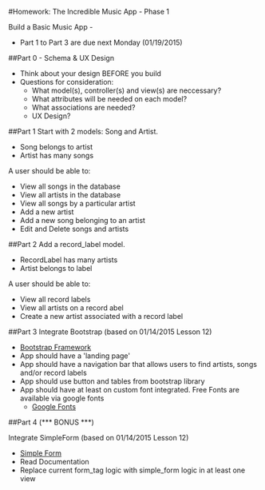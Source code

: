 #Homework: The Incredible Music App - Phase 1 

Build a Basic Music App - 


* Part 1 to Part 3 are due next Monday (01/19/2015) 


##Part 0 - Schema & UX Design 

* Think about your design BEFORE you build 
* Questions for consideration:
  * What model(s), controller(s) and view(s) are neccessary?
  * What attributes will be needed on each model?
  * What associations are needed?
  * UX Design?

##Part 1 
Start with 2 models: Song and Artist.  

* Song belongs to artist
* Artist has many songs

A user should be able to:

* View all songs in the database
* View all artists in the database
* View all songs by a particular artist
* Add a new artist
* Add a new song belonging to an artist
* Edit and Delete songs and artists

##Part 2
Add a record_label model. 

* RecordLabel has many artists
* Artist belongs to label

A user should be able to:

* View all record labels
* View all artists on a record abel
* Create a new artist associated with a record label

##Part 3 
Integrate Bootstrap (based on 01/14/2015 Lesson 12) 
 * [Bootstrap Framework](http://getbootstrap.com/)
* App should have a 'landing page'
* App should have a navigation bar that allows users to find artists, songs and/or record labels
* App should use button and tables from bootstrap library
* App should have at least on custom font integrated. Free Fonts are available via google fonts
  * [Google Fonts](https://www.google.com/fonts)

##Part 4 (*** BONUS ***)

Integrate SimpleForm (based on 01/14/2015 Lesson 12)
 * [Simple Form](https://github.com/plataformatec/simple_form)
* Read Documentation
* Replace current form_tag logic with simple_form logic in at least one view 



